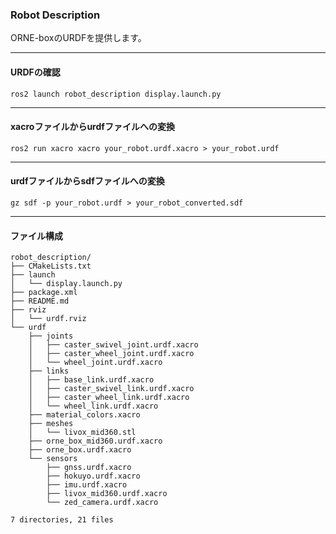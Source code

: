 ### Robot Description
ORNE-boxのURDFを提供します。

---
#### URDFの確認
```
ros2 launch robot_description display.launch.py
```

---
#### xacroファイルからurdfファイルへの変換
```
ros2 run xacro xacro your_robot.urdf.xacro > your_robot.urdf
```

---
#### urdfファイルからsdfファイルへの変換
```
gz sdf -p your_robot.urdf > your_robot_converted.sdf
```

---
#### ファイル構成
```
robot_description/
├── CMakeLists.txt
├── launch
│   └── display.launch.py
├── package.xml
├── README.md
├── rviz
│   └── urdf.rviz
└── urdf
    ├── joints
    │   ├── caster_swivel_joint.urdf.xacro
    │   ├── caster_wheel_joint.urdf.xacro
    │   └── wheel_joint.urdf.xacro
    ├── links
    │   ├── base_link.urdf.xacro
    │   ├── caster_swivel_link.urdf.xacro
    │   ├── caster_wheel_link.urdf.xacro
    │   └── wheel_link.urdf.xacro
    ├── material_colors.xacro
    ├── meshes
    │   └── livox_mid360.stl
    ├── orne_box_mid360.urdf.xacro
    ├── orne_box.urdf.xacro
    └── sensors
        ├── gnss.urdf.xacro
        ├── hokuyo.urdf.xacro
        ├── imu.urdf.xacro
        ├── livox_mid360.urdf.xacro
        └── zed_camera.urdf.xacro

7 directories, 21 files
```